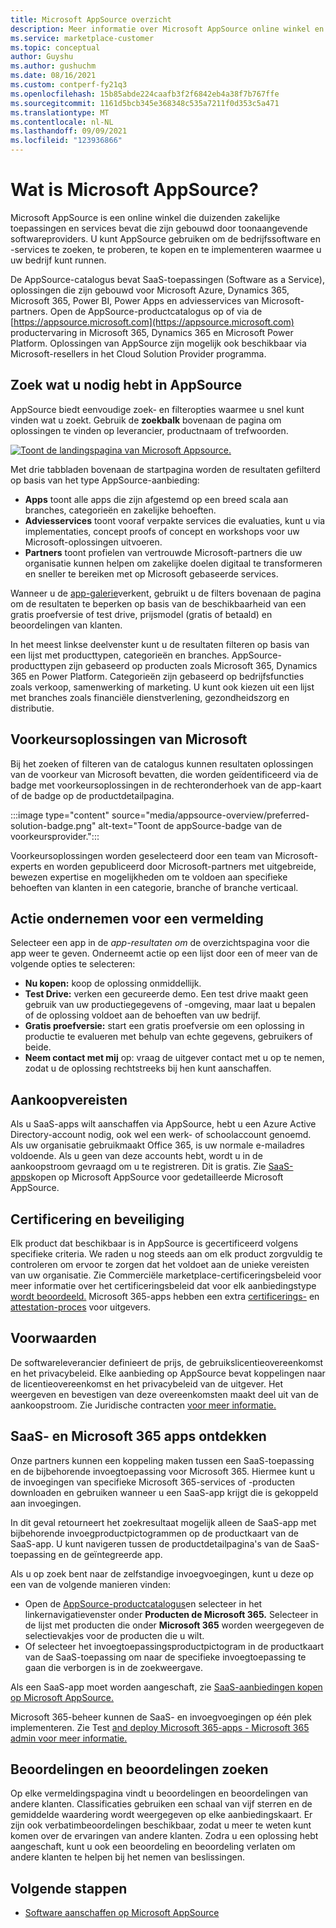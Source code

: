 ```yaml
---
title: Microsoft AppSource overzicht
description: Meer informatie over Microsoft AppSource online winkel en hoe u een uitgebreide catalogus met software en oplossingen kunt vinden.
ms.service: marketplace-customer
ms.topic: conceptual
author: Guyshu
ms.author: gushuchm
ms.date: 08/16/2021
ms.custom: contperf-fy21q3
ms.openlocfilehash: 15b85abde224caafb3f2f6842eb4a38f7b767ffe
ms.sourcegitcommit: 1161d5bcb345e368348c535a7211f0d353c5a471
ms.translationtype: MT
ms.contentlocale: nl-NL
ms.lasthandoff: 09/09/2021
ms.locfileid: "123936866"
---
```

# <a name="what-is-microsoft-appsource"></a>Wat is Microsoft AppSource?

Microsoft AppSource is een online winkel die duizenden zakelijke toepassingen en services bevat die zijn gebouwd door toonaangevende softwareproviders. U kunt AppSource gebruiken om de bedrijfssoftware en -services te zoeken, te proberen, te kopen en te implementeren waarmee u uw bedrijf kunt runnen.

De AppSource-catalogus bevat SaaS-toepassingen (Software as a Service), oplossingen die zijn gebouwd voor Microsoft Azure, Dynamics 365, Microsoft 365, Power BI, Power Apps en adviesservices van Microsoft-partners. Open de AppSource-productcatalogus op of via de [https://appsource.microsoft.com](https://appsource.microsoft.com) productervaring in Microsoft 365, Dynamics 365 en Microsoft Power Platform. Oplossingen van AppSource zijn mogelijk ook beschikbaar via Microsoft-resellers in het Cloud Solution Provider programma.

## <a name="find-what-you-need-on-appsource"></a>Zoek wat u nodig hebt in AppSource

AppSource biedt eenvoudige zoek- en filteropties waarmee u snel kunt vinden wat u zoekt. Gebruik de **zoekbalk** bovenaan de pagina om oplossingen te vinden op leverancier, productnaam of trefwoorden.

[![Toont de landingspagina van Microsoft Appsource.](media/appsource-overview/appsource-home-page.png)](media/appsource-overview/appsource-home-page.png#lightbox)

Met drie tabbladen bovenaan de startpagina worden de resultaten gefilterd op basis van het type AppSource-aanbieding:

- **Apps** toont alle apps die zijn afgestemd op een breed scala aan branches, categorieën en zakelijke behoeften.
- **Adviesservices** toont vooraf verpakte services die evaluaties, kunt u via implementaties, concept proofs of concept en workshops voor uw Microsoft-oplossingen uitvoeren.
- **Partners** toont profielen van vertrouwde Microsoft-partners die uw organisatie kunnen helpen om zakelijke doelen digitaal te transformeren en sneller te bereiken met op Microsoft gebaseerde services.

Wanneer u de [app-galerie](https://appsource.microsoft.com/marketplace/apps)verkent, gebruikt u de filters bovenaan de pagina om de resultaten te beperken op basis van de beschikbaarheid van een gratis proefversie of test drive, prijsmodel (gratis of betaald) en beoordelingen van klanten.

In het meest linkse deelvenster kunt u de resultaten filteren op basis van een lijst met producttypen, categorieën en branches. AppSource-producttypen zijn gebaseerd op producten zoals Microsoft 365, Dynamics 365 en Power Platform. Categorieën zijn gebaseerd op bedrijfsfuncties zoals verkoop, samenwerking of marketing. U kunt ook kiezen uit een lijst met branches zoals financiële dienstverlening, gezondheidszorg en distributie.

## <a name="microsoft-preferred-solutions"></a>Voorkeursoplossingen van Microsoft

Bij het zoeken of filteren van de catalogus kunnen resultaten oplossingen van de voorkeur van Microsoft bevatten, die worden geïdentificeerd via de badge met voorkeursoplossingen in de rechteronderhoek van de app-kaart of de badge op de productdetailpagina.

:::image type="content" source="media/appsource-overview/preferred-solution-badge.png" alt-text="Toont de appSource-badge van de voorkeursprovider.":::

Voorkeursoplossingen worden geselecteerd door een team van Microsoft-experts en worden gepubliceerd door Microsoft-partners met uitgebreide, bewezen expertise en mogelijkheden om te voldoen aan specifieke behoeften van klanten in een categorie, branche of branche verticaal.

## <a name="take-action-on-a-listing"></a>Actie ondernemen voor een vermelding

Selecteer een app in de *app-resultaten om* de overzichtspagina voor die app weer te geven. Onderneemt actie op een lijst door een of meer van de volgende opties te selecteren:

- **Nu kopen:** koop de oplossing onmiddellijk.
- **Test Drive:** verken een gecureerde demo. Een test drive maakt geen gebruik van uw productiegegevens of -omgeving, maar laat u bepalen of de oplossing voldoet aan de behoeften van uw bedrijf.
- **Gratis proefversie:** start een gratis proefversie om een oplossing in productie te evalueren met behulp van echte gegevens, gebruikers of beide.
- **Neem contact met mij** op: vraag de uitgever contact met u op te nemen, zodat u de oplossing rechtstreeks bij hen kunt aanschaffen.

## <a name="purchasing-requirements"></a>Aankoopvereisten

Als u SaaS-apps wilt aanschaffen via AppSource, hebt u een Azure Active Directory-account nodig, ook wel een werk- of schoolaccount genoemd. Als uw organisatie gebruikmaakt Office 365, is uw normale e-mailadres voldoende. Als u geen van deze accounts hebt, wordt u in de aankoopstroom gevraagd om u te registreren. Dit is gratis. Zie [SaaS-apps](purchase-software-appsource.md)kopen op Microsoft AppSource voor gedetailleerde Microsoft AppSource.

## <a name="certification-and-security"></a>Certificering en beveiliging

Elk product dat beschikbaar is in AppSource is gecertificeerd volgens specifieke criteria. We raden u nog steeds aan om elk product zorgvuldig te controleren om ervoor te zorgen dat het voldoet aan de unieke vereisten van uw organisatie. Zie Commerciële marketplace-certificeringsbeleid voor meer informatie over het certificeringsbeleid dat voor elk aanbiedingstype [wordt beoordeeld.](/legal/marketplace/certification-policies) Microsoft 365-apps hebben een extra [certificerings-](/microsoft-365-app-certification/docs/enterprise-app-certification-guide) en [attestation-proces](/microsoft-365-app-certification/docs/enterprise-app-attestation-guide) voor uitgevers.

## <a name="terms-and-conditions"></a>Voorwaarden

De softwareleverancier definieert de prijs, de gebruikslicentieovereenkomst en het privacybeleid. Elke aanbieding op AppSource bevat koppelingen naar de licentieovereenkomst en het privacybeleid van de uitgever. Het weergeven en bevestigen van deze overeenkomsten maakt deel uit van de aankoopstroom. Zie Juridische contracten [voor meer informatie.](legal-contracts.md)

## <a name="discover-saas-and-microsoft-365-integrated-apps"></a>SaaS- en Microsoft 365 apps ontdekken

Onze partners kunnen een koppeling maken tussen een SaaS-toepassing en de bijbehorende invoegtoepassing voor Microsoft 365. Hiermee kunt u de invoegingen van specifieke Microsoft 365-services of -producten downloaden en gebruiken wanneer u een SaaS-app krijgt die is gekoppeld aan invoegingen.

In dit geval retourneert het zoekresultaat mogelijk alleen de SaaS-app met bijbehorende invoegproductpictogrammen op de productkaart van de SaaS-app. U kunt navigeren tussen de productdetailpagina's van de SaaS-toepassing en de geïntegreerde app.

Als u op zoek bent naar de zelfstandige invoegvoegingen, kunt u deze op een van de volgende manieren vinden:

- Open de [AppSource-productcatalogus](https://appsource.microsoft.com/marketplace/apps/)en  selecteer in het linkernavigatievenster onder **Producten de Microsoft 365.** Selecteer in de lijst met producten die onder **Microsoft 365** worden weergegeven de selectievakjes voor de producten die u wilt.
- Of selecteer het invoegtoepassingsproductpictogram in de productkaart van de SaaS-toepassing om naar de specifieke invoegtoepassing te gaan die verborgen is in de zoekweergave.

Als een SaaS-app moet worden aangeschaft, zie [SaaS-aanbiedingen kopen op Microsoft AppSource.](purchase-software-appsource.md)

Microsoft 365-beheer kunnen de SaaS- en invoegvoegingen op één plek implementeren. Zie Test [and deploy Microsoft 365-apps - Microsoft 365 admin voor meer informatie.](/microsoft-365/admin/manage/test-and-deploy-microsoft-365-apps)

## <a name="find-ratings-and-reviews"></a>Beoordelingen en beoordelingen zoeken

Op elke vermeldingspagina vindt u beoordelingen en beoordelingen van andere klanten. Classificaties gebruiken een schaal van vijf sterren en de gemiddelde waardering wordt weergegeven op elke aanbiedingskaart. Er zijn ook verbatimbeoordelingen beschikbaar, zodat u meer te weten kunt komen over de ervaringen van andere klanten. Zodra u een oplossing hebt aangeschaft, kunt u ook een beoordeling en beoordeling verlaten om andere klanten te helpen bij het nemen van beslissingen.

## <a name="next-steps"></a>Volgende stappen

- [Software aanschaffen op Microsoft AppSource](purchase-software-appsource.md)
